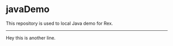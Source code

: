 javaDemo
========

This repository is used to local Java demo for Rex.

____
Hey this is another line.
